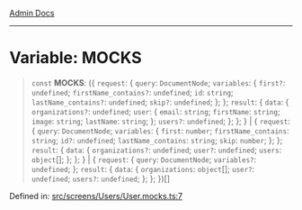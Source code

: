 [Admin Docs](/)

***

# Variable: MOCKS

> `const` **MOCKS**: (\{ `request`: \{ `query`: `DocumentNode`; `variables`: \{ `first?`: `undefined`; `firstName_contains?`: `undefined`; `id`: `string`; `lastName_contains?`: `undefined`; `skip?`: `undefined`; \}; \}; `result`: \{ `data`: \{ `organizations?`: `undefined`; `user`: \{ `email`: `string`; `firstName`: `string`; `image`: `string`; `lastName`: `string`; \}; `users?`: `undefined`; \}; \}; \} \| \{ `request`: \{ `query`: `DocumentNode`; `variables`: \{ `first`: `number`; `firstName_contains`: `string`; `id?`: `undefined`; `lastName_contains`: `string`; `skip`: `number`; \}; \}; `result`: \{ `data`: \{ `organizations?`: `undefined`; `user?`: `undefined`; `users`: `object`[]; \}; \}; \} \| \{ `request`: \{ `query`: `DocumentNode`; `variables?`: `undefined`; \}; `result`: \{ `data`: \{ `organizations`: `object`[]; `user?`: `undefined`; `users?`: `undefined`; \}; \}; \})[]

Defined in: [src/screens/Users/User.mocks.ts:7](https://github.com/PalisadoesFoundation/talawa-admin/blob/main/src/screens/Users/User.mocks.ts#L7)
